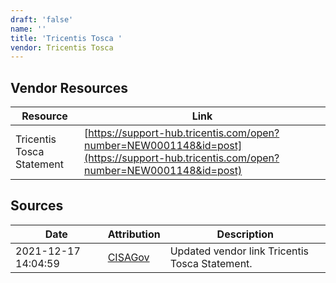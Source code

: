 ```yaml
---
draft: 'false'
name: ''
title: 'Tricentis Tosca '
vendor: Tricentis Tosca
---
```


## Vendor Resources
| Resource | Link |
| --- | --- |
| Tricentis Tosca Statement | [https://support-hub.tricentis.com/open?number=NEW0001148&id=post](https://support-hub.tricentis.com/open?number=NEW0001148&id=post) |



## Sources
| Date | Attribution | Description |
| --- | --- | --- |
| 2021-12-17 14:04:59 | [CISAGov](https://raw.githubusercontent.com/cisagov/log4j-affected-db/develop/README.md) | Updated vendor link Tricentis Tosca Statement.  |
